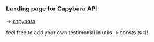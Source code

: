### Landing page for Capybara API

-> [capybara](https://github.com/looskie/capybara-api)

feel free to add your own testimonial in utils -> consts.ts :)!
